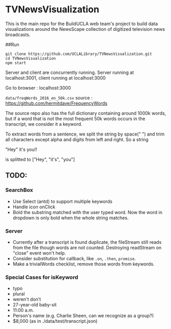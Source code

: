 # TVNewsVisualization
This is the main repo for the BuildUCLA web team's project to build data visualizations around the NewsScape collection of digitized television news broadcasts.

##Run

```
git clone https://github.com/UCLALibrary/TVNewsVisualization.git
cd TVNewsVisualization
npm start
```

Server and client are concurrently running. Server running at localhost:3001, client running at localhost:3000

Go to browser : localhost:3000

`data/freqWords_2016_en_50k.csv` source : https://github.com/hermitdave/FrequencyWords

The source repo also has the full dictionary containing around 1000k words, but if a word that is not the most frequent 50k words occurs in the transcript, we consider it a keyword.

To extract words from a sentence, we split the string by space(" ") and trim all characters except alpha and digits from left and right. So a string

"Hey"   it's you!!

is splitted to ["Hey", "it's", "you"]

## TODO:

### SearchBox
- Use Select (antd) to support multiple keywords
- Handle icon onClick
- Bold the substring matched with the user typed word. Now the word in dropdown is only bold when the whole string matches.

### Server
- Currently after a transcript is found duplicate, the fileStream still reads from the file though words are not counted. Destroying readStream on "close" event won't help.
- Consider substitution for callback, like `.on`, `.then`, `promise`.
- Make a trivialWords checklist, remove those words from keywords.

### Special Cases for isKeyword
- typo
- plural
- weren't don’t
- 27-year-old baby-sit
- 11:00 a.m.
- Person's name (e.g. Charlie Sheen, can we recognize as a group?)
- $8,000 (as in ./data/test/transcript.json)
